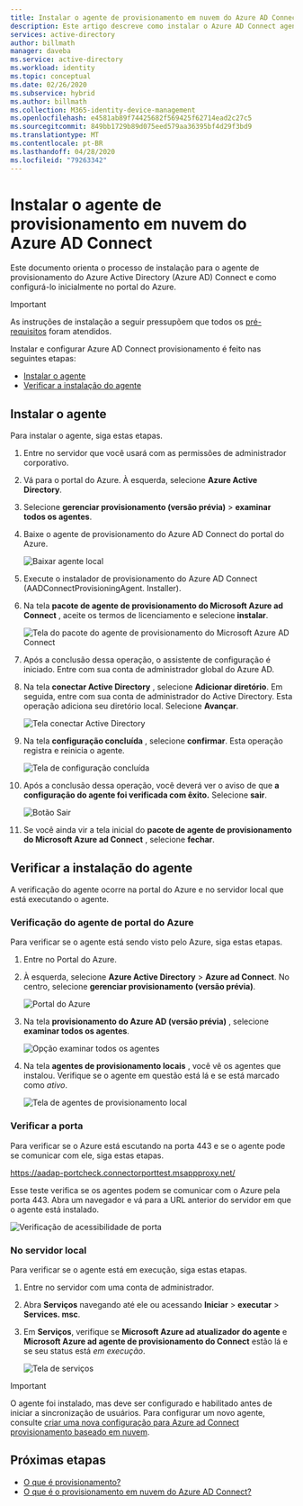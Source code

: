 ```yaml
---
title: Instalar o agente de provisionamento em nuvem do Azure AD Connect
description: Este artigo descreve como instalar o Azure AD Connect agente de provisionamento de nuvem.
services: active-directory
author: billmath
manager: daveba
ms.service: active-directory
ms.workload: identity
ms.topic: conceptual
ms.date: 02/26/2020
ms.subservice: hybrid
ms.author: billmath
ms.collection: M365-identity-device-management
ms.openlocfilehash: e4581ab89f74425682f569425f62714ead2c27c5
ms.sourcegitcommit: 849bb1729b89d075eed579aa36395bf4d29f3bd9
ms.translationtype: MT
ms.contentlocale: pt-BR
ms.lasthandoff: 04/28/2020
ms.locfileid: "79263342"
---
```

# <a name="install-the-azure-ad-connect-cloud-provisioning-agent"></a>Instalar o agente de provisionamento em nuvem do Azure AD Connect
Este documento orienta o processo de instalação para o agente de provisionamento do Azure Active Directory (Azure AD) Connect e como configurá-lo inicialmente no portal do Azure.

>[!IMPORTANT]
>As instruções de instalação a seguir pressupõem que todos os [pré-requisitos](how-to-prerequisites.md) foram atendidos.

Instalar e configurar Azure AD Connect provisionamento é feito nas seguintes etapas:
    
- [Instalar o agente](#install-the-agent)
- [Verificar a instalação do agente](#verify-agent-installation)


## <a name="install-the-agent"></a>Instalar o agente
Para instalar o agente, siga estas etapas.

1. Entre no servidor que você usará com as permissões de administrador corporativo.
1. Vá para o portal do Azure. À esquerda, selecione **Azure Active Directory**.
1. Selecione **gerenciar provisionamento (versão prévia)** > **examinar todos os agentes**.
1. Baixe o agente de provisionamento do Azure AD Connect do portal do Azure.

   ![Baixar agente local](media/how-to-install/install9.png)</br>
1. Execute o instalador de provisionamento do Azure AD Connect (AADConnectProvisioningAgent. Installer).
1. Na tela **pacote de agente de provisionamento do Microsoft Azure ad Connect** , aceite os termos de licenciamento e selecione **instalar**.

   ![Tela do pacote do agente de provisionamento do Microsoft Azure AD Connect](media/how-to-install/install1.png)</br>

1. Após a conclusão dessa operação, o assistente de configuração é iniciado. Entre com sua conta de administrador global do Azure AD.
1. Na tela **conectar Active Directory** , selecione **Adicionar diretório**. Em seguida, entre com sua conta de administrador do Active Directory. Esta operação adiciona seu diretório local. Selecione **Avançar**.

   ![Tela conectar Active Directory](media/how-to-install/install3.png)</br>

1. Na tela **configuração concluída** , selecione **confirmar**. Esta operação registra e reinicia o agente.

   ![Tela de configuração concluída](media/how-to-install/install4.png)</br>

1. Após a conclusão dessa operação, você deverá ver o aviso de que **a configuração do agente foi verificada com êxito.** Selecione **sair**.

   ![Botão Sair](media/how-to-install/install5.png)</br>
1. Se você ainda vir a tela inicial do **pacote de agente de provisionamento do Microsoft Azure ad Connect** , selecione **fechar**.

## <a name="verify-agent-installation"></a>Verificar a instalação do agente
A verificação do agente ocorre na portal do Azure e no servidor local que está executando o agente.

### <a name="azure-portal-agent-verification"></a>Verificação do agente de portal do Azure
Para verificar se o agente está sendo visto pelo Azure, siga estas etapas.

1. Entre no Portal do Azure.
1. À esquerda, selecione **Azure Active Directory** > **Azure ad Connect**. No centro, selecione **gerenciar provisionamento (versão prévia)**.

   ![Portal do Azure](media/how-to-install/install6.png)</br>

1.  Na tela **provisionamento do Azure AD (versão prévia)** , selecione **examinar todos os agentes**.

    ![Opção examinar todos os agentes](media/how-to-install/install7.png)</br>
 
1. Na tela **agentes de provisionamento locais** , você vê os agentes que instalou. Verifique se o agente em questão está lá e se está marcado como *ativo*.

   ![Tela de agentes de provisionamento local](media/how-to-install/verify1.png)</br>

### <a name="verify-the-port"></a>Verificar a porta
Para verificar se o Azure está escutando na porta 443 e se o agente pode se comunicar com ele, siga estas etapas.

https://aadap-portcheck.connectorporttest.msappproxy.net/ 

Esse teste verifica se os agentes podem se comunicar com o Azure pela porta 443. Abra um navegador e vá para a URL anterior do servidor em que o agente está instalado.

![Verificação de acessibilidade de porta](media/how-to-install/verify2.png)

### <a name="on-the-local-server"></a>No servidor local
Para verificar se o agente está em execução, siga estas etapas.

1.  Entre no servidor com uma conta de administrador.
1.  Abra **Serviços** navegando até ele ou acessando **Iniciar** > **executar** > **Services. msc**.
1.  Em **Serviços**, verifique se **Microsoft Azure ad atualizador do agente** e **Microsoft Azure ad agente de provisionamento do Connect** estão lá e se seu status está *em execução*.

    ![Tela de serviços](media/how-to-troubleshoot/troubleshoot1.png)

>[!IMPORTANT]
>O agente foi instalado, mas deve ser configurado e habilitado antes de iniciar a sincronização de usuários. Para configurar um novo agente, consulte [criar uma nova configuração para Azure ad Connect provisionamento baseado em nuvem](how-to-configure.md).



## <a name="next-steps"></a>Próximas etapas 

- [O que é provisionamento?](what-is-provisioning.md)
- [O que é o provisionamento em nuvem do Azure AD Connect?](what-is-cloud-provisioning.md)
 
